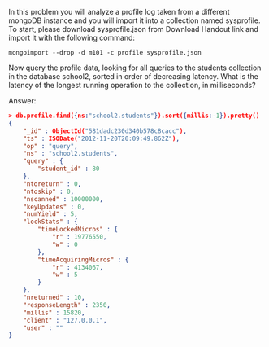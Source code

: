 In this problem you will analyze a profile log taken from a different mongoDB instance and you will import it into a collection named sysprofile. To start, please download sysprofile.json from Download Handout link and import it with the following command:

`mongoimport --drop -d m101 -c profile sysprofile.json`

Now query the profile data, looking for all queries to the students collection in the database school2, sorted in order of decreasing latency. What is the latency of the longest running operation to the collection, in milliseconds?

Answer:
```json
> db.profile.find({ns:"school2.students"}).sort({millis:-1}).pretty()
{
	"_id" : ObjectId("581dadc230d340b578c8cacc"),
	"ts" : ISODate("2012-11-20T20:09:49.862Z"),
	"op" : "query",
	"ns" : "school2.students",
	"query" : {
		"student_id" : 80
	},
	"ntoreturn" : 0,
	"ntoskip" : 0,
	"nscanned" : 10000000,
	"keyUpdates" : 0,
	"numYield" : 5,
	"lockStats" : {
		"timeLockedMicros" : {
			"r" : 19776550,
			"w" : 0
		},
		"timeAcquiringMicros" : {
			"r" : 4134067,
			"w" : 5
		}
	},
	"nreturned" : 10,
	"responseLength" : 2350,
	"millis" : 15820,
	"client" : "127.0.0.1",
	"user" : ""
}
```
